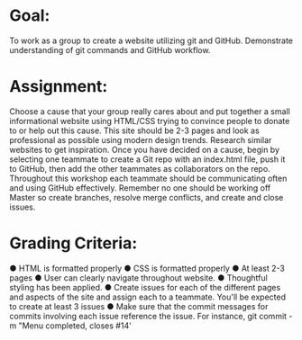 # Goal:
To work as a group to create a website utilizing git and GitHub. Demonstrate understanding of git commands and GitHub workflow.

# Assignment:
Choose a cause that your group really cares about and put together a small informational website using HTML/CSS trying to convince people to donate to or help out this cause. This site should be 2-3 pages and look as professional as possible using modern design trends. Research similar websites to get inspiration.
Once you have decided on a cause, begin by selecting one teammate to create a Git repo with an index.html file, push it to GitHub, then add the other teammates as collaborators on the repo. Throughout this workshop each teammate should be communicating often and using GitHub effectively. Remember no one should be working off Master so create branches, resolve merge conflicts, and create and close issues.

# Grading Criteria:
●	HTML is formatted properly
●	CSS is formatted properly
●	At least 2-3 pages
●	User can clearly navigate throughout website.
●	Thoughtful styling has been applied.
●	Create issues for each of the different pages and aspects of the site and assign each to a teammate. You'll be expected to create at least 3 issues
●	Make sure that the commit messages for commits involving each issue reference the issue. For instance, git commit -m "Menu completed, closes #14'
